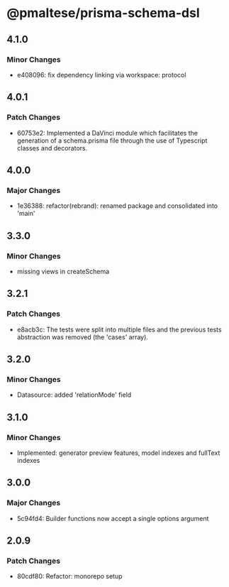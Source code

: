 # @pmaltese/prisma-schema-dsl

## 4.1.0

### Minor Changes

- e408096: fix dependency linking via workspace: protocol

## 4.0.1

### Patch Changes

- 60753e2: Implemented a DaVinci module which facilitates the generation of a schema.prisma file through the use of Typescript classes and decorators.

## 4.0.0

### Major Changes

- 1e36388: refactor(rebrand): renamed package and consolidated into 'main'

## 3.3.0

### Minor Changes

- missing views in createSchema

## 3.2.1

### Patch Changes

- e8acb3c: The tests were split into multiple files and the previous tests abstraction was removed (the 'cases' array).

## 3.2.0

### Minor Changes

- Datasource: added 'relationMode' field

## 3.1.0

### Minor Changes

- Implemented: generator preview features, model indexes and fullText indexes

## 3.0.0

### Major Changes

- 5c94fd4: Builder functions now accept a single options argument

## 2.0.9

### Patch Changes

- 80cdf80: Refactor: monorepo setup
